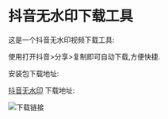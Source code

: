 # 抖音无水印下载工具
这是一个抖音无水印视频下载工具:

使用打开抖音>分享>复制即可自动下载,方便快捷.

安装包下载地址:

[抖音无水印](https://yuxie2025.github.io/download/douyin.apk) 下载地址:

![下载链接](https://raw.githubusercontent.com/yuxie2025/douyin/douyin/app/img/download_qr.png)
